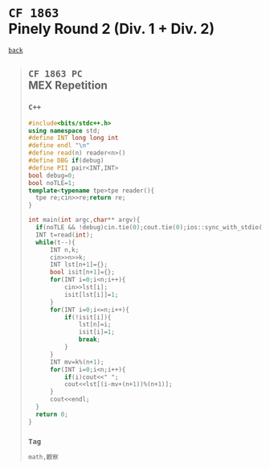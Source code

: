 <link id="style_css" rel="stylesheet" type="text/css" href="/OJ_ans/style.css">

# `CF 1863`<br>Pinely Round 2 (Div. 1 + Div. 2)
[`back`](../)

> ## `CF 1863 PC`<br>MEX Repetition
> ### `C++`
> ```c++
> #include<bits/stdc++.h>
> using namespace std;
> #define INT long long int
> #define endl "\n"
> #define read(n) reader<n>()
> #define DBG if(debug)
> #define PII pair<INT,INT>
> bool debug=0;
> bool noTLE=1;
> template<typename tpe>tpe reader(){
> 	tpe re;cin>>re;return re;
> }
>
> int main(int argc,char** argv){
> 	if(noTLE && !debug)cin.tie(0);cout.tie(0);ios::sync_with_stdio(0);
> 	INT t=read(int);
> 	while(t--){
> 		INT n,k;
> 		cin>>n>>k;
> 		INT lst[n+1]={};
> 		bool isit[n+1]={};
> 		for(INT i=0;i<n;i++){
> 			cin>>lst[i];
> 			isit[lst[i]]=1;
> 		}
> 		for(INT i=0;i<=n;i++){
> 			if(!isit[i]){
> 				lst[n]=i;
> 				isit[i]=1;
> 				break;
> 			}
> 		}
> 		INT mv=k%(n+1);
> 		for(INT i=0;i<n;i++){
> 			if(i)cout<<" ";
> 			cout<<lst[(i-mv+(n+1))%(n+1)];
> 		}
> 		cout<<endl;
> 	}
> 	return 0;
> }
> ```
>
> ### `Tag`
> ```txt
> math,觀察
> ```


